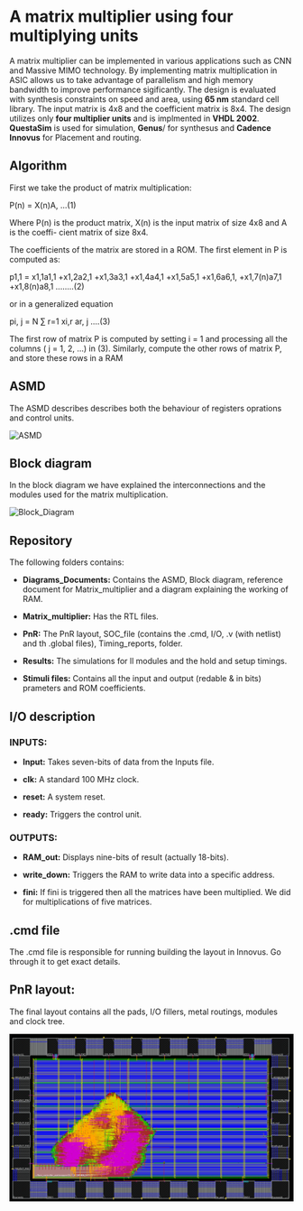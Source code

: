 # A matrix multiplier using four multiplying units

A matrix multiplier can be implemented in various applications such as CNN and Massive MIMO technology. By implementing matrix multiplication in ASIC allows us to take advantage of parallelism and high memory bandwidth to improve performance sigificantly. The design is evaluated with synthesis constraints on speed and area, using **65 nm** standard cell library. The input matrix is 4x8 and the coefficient matrix is 8x4. The design utilizes only **four multiplier units** and is implmented in **VHDL 2002**. **QuestaSim** is used for simulation, **Genus**/ for synthesus and **Cadence Innovus** for Placement and routing.

## Algorithm
First we take the product of matrix multiplication:

P(n) = X(n)A, ...(1)

Where P(n) is the product matrix, X(n) is the input matrix of size 4x8 and A is the coeffi-
cient matrix of size 8x4.

The coefficients
of the matrix are stored in a ROM. The first element in P is computed as:

p1,1 = x1,1a1,1 +x1,2a2,1 +x1,3a3,1 +x1,4a4,1 +x1,5a5,1 +x1,6a6,1, +x1,7(n)a7,1 +x1,8(n)a8,1 ........(2)

or in a generalized equation

pi, j =
N
∑
r=1
xi,r ar, j ....(3)

The first row of matrix P is computed by setting i = 1 and processing all the columns
( j = 1, 2, ...) in (3). Similarly, compute the other rows of matrix P, and store these rows
in a RAM

## ASMD
The ASMD describes describes both the behaviour of registers oprations and control units.

![ASMD](link)

## Block diagram
In the block diagram we have explained the interconnections and the modules used for the matrix multiplication.

![Block_Diagram](link)

## Repository
The following folders contains:

* **Diagrams_Documents:** Contains the ASMD, Block diagram, reference document for Matrix_multiplier and a diagram explaining the working of RAM.

* **Matrix_multiplier:** Has the RTL files.

* **PnR:** The PnR layout, SOC_file (contains the .cmd, I/O, .v (with netlist) and th .global files), Timing_reports,  folder.

* **Results:** The simulations for ll modules and the hold and setup timings.

* **Stimuli files:** Contains all the input and output (redable & in bits) prameters and ROM coefficients.

## I/O description
### INPUTS:
* **Input:** Takes seven-bits of data from the Inputs file.

* **clk:** A standard 100 MHz clock.

* **reset:** A system reset.

* **ready:** Triggers the control unit.

### OUTPUTS:
* **RAM_out:** Displays nine-bits of result (actually 18-bits).

* **write_down:** Triggers the RAM to write data into a specific address.

* **fini:** If fini is triggered then all the matrices have been multiplied. We did for multiplications of five matrices.

## .cmd file
The .cmd file is responsible for running building the layout in Innovus. Go through it to get exact details.

## PnR layout:
The final layout contains all the pads, I/O fillers, metal routings, modules and clock tree.

![ASIC_layout](https://github.com/Aryan2910/Matrix_multiplier/blob/aa13bc69cbe07ef0a9a0f4850507f2894806171b/PnR/PnR_layout/Pnr_final.png)
